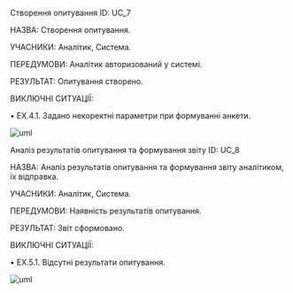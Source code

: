 Створення опитування
ID: UC_7

НАЗВА: Створення опитування.

УЧАСНИКИ: Аналітик, Система.

ПЕРЕДУМОВИ: Аналітик авторизований у системі.

РЕЗУЛЬТАТ: Опитування створено.

ВИКЛЮЧНІ СИТУАЦІЇ:

• EX.4.1. Задано некоректні параметри при формуванні анкети.

![uml](http://www.plantuml.com/plantuml/png/bLArTGGn5CnLXTvrONOfniXCaPaTcI4nTd3CTzl2J4SUQSrUZ0H_TcWrlhO-kRg-iJ1ljd297ehey9u7QAAzPVpC3E89HNV5VRIrkxLe2zb7W3OFRG5l6fRHvvuWWba_qfQ7kYuAskD5OKW2Ruv3a1gwA6w5nAXwIXvvWgu8TTFXXHNoaxOMSaGI3qKP7yIrDWrtpTE__08LhOPTuQKHpPgU-W55uMlSurcOEyfnzYfUkEV1VK4EfQPjpHDLN1l-KXfvAdZv82ZhSeyNuep-E4lKqgUPF3yusaFPjOQgguZtLfkYswZmJndUAtCnrcxaErrQDcPyTd563_aT)

Аналіз результатів опитування та формування звіту
ID: UC_8

НАЗВА: Аналіз результатів опитування та формування звіту аналітиком, їх відправка.

УЧАСНИКИ: Аналітик, Система.

ПЕРЕДУМОВИ: Наявність результатів опитування.

РЕЗУЛЬТАТ: Звіт сформовано.

ВИКЛЮЧНІ СИТУАЦІЇ:

• EX.5.1. Відсутні результати опитування.

![uml](http://www.plantuml.com/plantuml/png/TL8rTcnH3EllAdoc_XluuQK4gp1LOUZ2t8IJVl0nRK5tHv72EFXiIvPfO7vXQ6vXSNB2BUCG1Hh8_BdVH8nqsJt7N1UEQJOH-tKq_AcXH4LZqs-XHNo1mXzqatv7vmQf0N8qbacxOhG3KVmsIh9plsNeKE70K26W9q1R9ZgCo4Jaj-ZOPPe65SxHCcUlB-b-LJN1o6EaYP96_CyG6OCnSiJTl_NKXGjoqAGtVCk3t92gGdKW2N_Atrq-Ks93WQ-wn3jx5J-dWnn2jgWPqA9RwYOtEMJBBPxHv2JzELqfYtNs-VL7_x-FkmkFRoFbV16XfHRbln9JZL12i-TV0UL8EUCQZfcqWqgxL3M2ljDhlwxn0atjYhms6b_4VZsPwHdd1iQcHdbJJm00)
